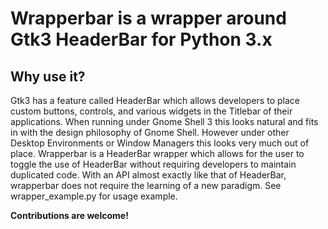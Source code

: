 # Wrapperbar is a wrapper around Gtk3 HeaderBar for Python 3.x

## Why use it?

Gtk3 has a feature called HeaderBar which allows developers to place custom buttons, controls, and various widgets in the Titlebar of their applications. When running under Gnome Shell 3 this looks natural and fits in with the design philosophy of Gnome Shell. However under other Desktop Environments or Window Managers this looks very much out of place. Wrapperbar is a HeaderBar wrapper which allows for the user to toggle the use of HeaderBar without requiring developers to maintain duplicated code. With an API almost exactly like that of HeaderBar, wrapperbar does not require the learning of a new paradigm. See wrapper_example.py for usage example.



**Contributions are welcome!**
